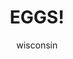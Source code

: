 ---
media: "images/rounds/round_2/eggs.png"
media_type: image
type: art
title: EGGS!
author: [wisconsin]
desc: <i>EGGS?</i>
---
